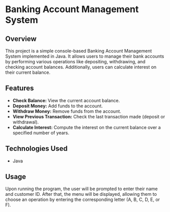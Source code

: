 # Banking Account Management System

## Overview
This project is a simple console-based Banking Account Management System implemented in Java. It allows users to manage their bank accounts by performing various operations like depositing, withdrawing, and checking account balances. Additionally, users can calculate interest on their current balance.

## Features
- **Check Balance:** View the current account balance.
- **Deposit Money:** Add funds to the account.
- **Withdraw Money:** Remove funds from the account.
- **View Previous Transaction:** Check the last transaction made (deposit or withdrawal).
- **Calculate Interest:** Compute the interest on the current balance over a specified number of years.

## Technologies Used
- Java

## Usage
Upon running the program, the user will be prompted to enter their name and customer ID. After that, the menu will be displayed, allowing them to choose an operation by entering the corresponding letter (A, B, C, D, E, or F).
